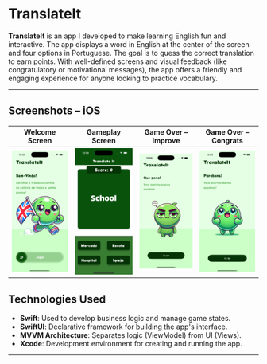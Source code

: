 # TranslateIt

**TranslateIt** is an app I developed to make learning English fun and interactive. The app displays a word in English at the center of the screen and four options in Portuguese. The goal is to guess the correct translation to earn points. With well-defined screens and visual feedback (like congratulatory or motivational messages), the app offers a friendly and engaging experience for anyone looking to practice vocabulary.

---

## Screenshots – iOS

| Welcome Screen | Gameplay Screen | Game Over – Improve | Game Over – Congrats |
|----------------|----------------|---------------------|----------------------|
| <img src="TranslateIt-iOS/images/welcomeScreen.png"  alt="Welcome Screen"  width="300"> | <img src="TranslateIt-iOS/images/gameScreen.png"   alt="Gameplay Screen" width="300"> | <img src="TranslateIt-iOS/images/badEndScreen.png" alt="Bad End Screen"  width="300"> | <img src="TranslateIt-iOS/images/goodEndScreen.png" alt="Good End Screen" width="300"> |


## Technologies Used

- **Swift**: Used to develop business logic and manage game states.
- **SwiftUI**: Declarative framework for building the app's interface.
- **MVVM Architecture**: Separates logic (ViewModel) from UI (Views).
- **Xcode**: Development environment for creating and running the app.

---

